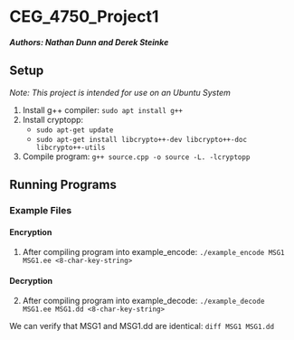 # CEG_4750_Project1

##### Authors: Nathan Dunn and Derek Steinke


## Setup
*Note: This project is intended for use on an Ubuntu System*

1. Install g++ compiler: `sudo apt install g++`
2. Install cryptopp: 
   * `sudo apt-get update`
   * `sudo apt-get install libcrypto++-dev libcrypto++-doc libcrypto++-utils`
3. Compile program: `g++ source.cpp -o source -L. -lcryptopp`


## Running Programs
### Example Files
#### Encryption
1. After compiling program into example_encode: `./example_encode MSG1 MSG1.ee <8-char-key-string>`
#### Decryption
2. After compiling program into example_decode: `./example_decode MSG1.ee MSG1.dd <8-char-key-string>`

We can verify that MSG1 and MSG1.dd are identical: `diff MSG1 MSG1.dd`